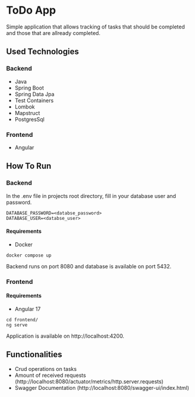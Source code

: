 # ToDo App
Simple application that allows tracking of tasks that should be completed and those that are allready completed.
## Used Technologies
### Backend
* Java
* Spring Boot
* Spring Data Jpa
* Test Containers
* Lombok
* Mapstruct
* PostgresSql
### Frontend
* Angular
## How To Run
### Backend
In the .env file in projects root directory, fill in your database user and password.
```text
DATABASE_PASSWORD=<databse_password>
DATABASE_USER=<databse_user>
```
#### Requirements
- Docker
```shell
docker compose up
```
Backend runs on port 8080 and database is available on port 5432.
### Frontend
#### Requirements
- Angular 17
```shell
cd frontend/
ng serve
```
Application is available on http://localhost:4200. 

## Functionalities
- Crud operations on tasks
- Amount of received requests (http://localhost:8080/actuator/metrics/http.server.requests)
- Swagger Documentation (http://localhost:8080/swagger-ui/index.html)